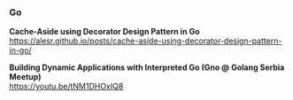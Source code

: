 ### Go

**Cache-Aside using Decorator Design Pattern in Go**  
https://alesr.github.io/posts/cache-aside-using-decorator-design-pattern-in-go/

**Building Dynamic Applications with Interpreted Go (Gno @ Golang Serbia Meetup)**  
https://youtu.be/tNM1DHOxIQ8
